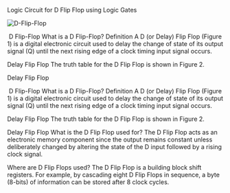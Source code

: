 Logic Circuit for D Flip Flop using Logic Gates 

![D-Flip-Flop](https://user-images.githubusercontent.com/110713458/235493132-782f234d-7994-40f8-a8b8-f9e329ec32a8.jpg)




﻿
D Flip-Flop
What is a D Flip-Flop?
Definition
A D (or Delay) Flip Flop (Figure 1) is a digital electronic circuit used to delay the change of state of its output signal (Q) until the next rising edge of a clock timing input signal occurs.

Delay Flip Flop
The truth table for the D Flip Flop is shown in Figure 2.

Delay Flip Flop


﻿
D Flip-Flop
What is a D Flip-Flop?
Definition
A D (or Delay) Flip Flop (Figure 1) is a digital electronic circuit used to delay the change of state of its output signal (Q) until the next rising edge of a clock timing input signal occurs.

Delay Flip Flop
The truth table for the D Flip Flop is shown in Figure 2.

Delay Flip Flop
What is the D Flip Flop used for?
The D Flip Flop acts as an electronic memory component since the output remains constant unless deliberately changed by altering the state of the D input followed by a rising clock signal.

Where are D Flip Flops used?
The D Flip Flop is a building block shift registers. For example, by cascading eight D Flip Flops in sequence, a byte (8-bits) of information can be stored after 8 clock cycles.